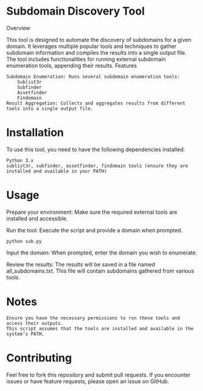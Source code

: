 # Subdomain Discovery Tool
Overview

This tool is designed to automate the discovery of subdomains for a given domain. It leverages multiple popular tools and techniques to gather subdomain information and compiles the results into a single output file. The tool includes functionalities for running external subdomain enumeration tools, appending their results.
Features

    Subdomain Enumeration: Runs several subdomain enumeration tools:
        Sublist3r
        Subfinder
        Assetfinder
        Findomain
    Result Aggregation: Collects and aggregates results from different tools into a single output file.

# Installation

To use this tool, you need to have the following dependencies installed:

    Python 3.x
    sublist3r, subfinder, assetfinder, findomain tools (ensure they are installed and available in your PATH)


# Usage

Prepare your environment: Make sure the required external tools are installed and accessible.

Run the tool: Execute the script and provide a domain when prompted.
    
    python sub.py
    
Input the domain: When prompted, enter the domain you wish to enumerate.

Review the results: The results will be saved in a file named all_subdomains.txt. This file will contain subdomains gathered from various tools.

# Notes

    Ensure you have the necessary permissions to run these tools and access their outputs.
    This script assumes that the tools are installed and available in the system’s PATH.

# Contributing

Feel free to fork this repository and submit pull requests. If you encounter issues or have feature requests, please open an issue on GitHub.
